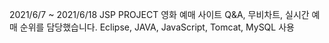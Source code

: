 2021/6/7 ~ 2021/6/18 JSP PROJECT
영화 예매 사이트
Q&A, 무비차트, 실시간 예매 순위를 담당했습니다.
Eclipse, JAVA, JavaScript, Tomcat, MySQL 사용
